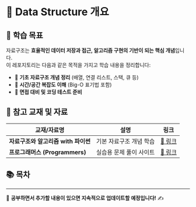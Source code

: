 # 📂 Data Structure 개요

## 📌 학습 목표

자료구조는 **효율적인 데이터 저장과 접근, 알고리즘 구현의 기반이 되는 핵심 개념**입니다.  
이 레포지토리는 다음과 같은 목적을 가지고 학습 내용을 정리합니다:

- 🔹 **기초 자료구조 개념 정리** (배열, 연결 리스트, 스택, 큐 등)
- 🔹 **시간/공간 복잡도 이해** (Big-O 표기법 포함)
- 🔹 **면접 대비 및 코딩 테스트 준비**

## 📖 참고 교재 및 자료

| 교재/자료명                         | 설명                    | 링크                                                                    |
| ----------------------------------- | ----------------------- | ----------------------------------------------------------------------- |
| **자료구조와 알고리즘 with 파이썬** | 기본 자료구조 개념 학습 | [🔗 링크](https://www.aladin.co.kr/shop/wproduct.aspx?ItemId=328631057) |
| **프로그래머스 (Programmers)**      | 실습용 문제 풀이 사이트 | [🔗 링크](https://programmers.co.kr/)                                   |

## 📚 목차

<!-- | 주제                          | 문서                                |
| ----------------------------- | ----------------------------------- |
| **배열 (Array)**              | [🔗 Array.md](Array.md)             |
| **연결 리스트 (Linked List)** | [🔗 Linked_List.md](Linked_List.md) |
| **스택 (Stack)**              | [🔗 Stack.md](Stack.md)             |
| **큐 (Queue)**                | [🔗 Queue.md](Queue.md)             |
| **트리 (Tree)**               | [🔗 Tree.md](Tree.md)               |
| **그래프 (Graph)**            | [🔗 Graph.md](Graph.md)             |
| **힙 (Heap)**                 | [🔗 Heap.md](Heap.md)               |
| **해시 테이블 (Hash Table)**  | [🔗 Hash_Table.md](Hash_Table.md)   |
| **시간복잡도 (Big-O)**        | [🔗 Big_O.md](Big_O.md)             | -->

---

📌 **공부하면서 추가할 내용이 있으면 지속적으로 업데이트할 예정입니다!** ✍️
